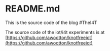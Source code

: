 
# README.md

This is the source code of the blog #TheI4T

The source code of the iot/i4t experiments is at [https://github.com/awootton/knotfreeiot](https://github.com/awootton/knotfreeiot)


